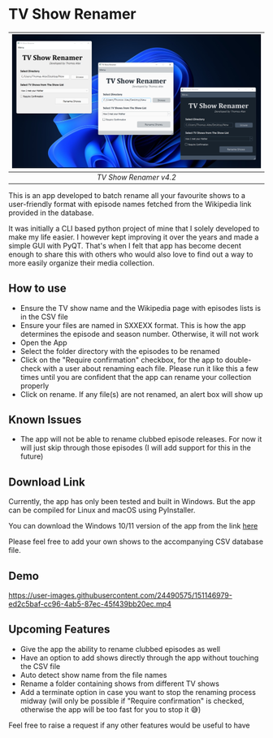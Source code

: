 # TV Show Renamer

| ![Screenshot of the App](show_renamer_v4_files/images/themes-v4.2.png) |
|:--:| 
| *TV Show Renamer v4.2* |

This is an app developed to batch rename all your favourite shows to a user-friendly format with episode names fetched from the Wikipedia link provided in the database.

It was initially a CLI based python project of mine that I solely developed to make my life easier. I however kept improving it over the years and made a simple GUI with PyQT. That's when I felt that app has become decent enough to share this with others who would also love to find out a way to more easily organize their media collection.

## How to use

- Ensure the TV show name and the Wikipedia page with episodes lists is in the CSV file
- Ensure your files are named in SXXEXX format. This is how the app determines the episode and season number. Otherwise, it will not work
- Open the App
- Select the folder directory with the episodes to be renamed
- Click on the "Require confirmation" checkbox, for the app to double-check with a user about renaming each file. Please run it like this a few times until you are confident that the app can rename your collection properly
- Click on rename. If any file(s) are not renamed, an alert box will show up


## Known Issues

- The app will not be able to rename clubbed episode releases. For now it will just skip through those episodes (I will add support for this in the future)

## Download Link
Currently, the app has only been tested and built in Windows. But the app can be compiled for Linux and macOS using PyInstaller. 

You can download the Windows 10/11 version of the app from the link [here](https://github.com/Thomasalex2/tv-show-renamer/releases)

Please feel free to add your own shows to the accompanying CSV database file. 

## Demo

https://user-images.githubusercontent.com/24490575/151146979-ed2c5baf-cc96-4ab5-87ec-45f439bb20ec.mp4


## Upcoming Features
- Give the app the ability to rename clubbed episodes as well
- Have an option to add shows directly through the app without touching the CSV file
- Auto detect show name from the file names
- Rename a folder containing shows from different TV shows
- Add a terminate option in case you want to stop the renaming process midway (will only be possible if "Require confirmation" is checked, otherwise the app will be too fast for you to stop it :sweat_smile:)

Feel free to raise a request if any other features would be useful to have

